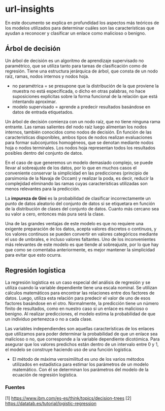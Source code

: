 # url-insights
En este documento se explica en profundidad los aspectos más teóricos de los modelos utilizados para determinar cuáles son las características que ayudan a reconocer y clasificar un enlace como malicioso o benigno.

## Árbol de decisión

Un árbol de decisión es un algoritmo de aprendizaje supervisado no paramétrico, que se utiliza tanto para tareas de clasificación como de regresión. Tiene una estructura jerárquica de árbol, que consta de un nodo raíz, ramas, nodos internos y nodos hoja.

- no paramétrica = se presupone que la distribución de la que proviene la muestra no está especificada, o dicho en otras palabras, no hace suposiciones explícitas sobre la forma funcional de la relación que está intentando aproximar.
- modelo supervisado = aprende a predecir resultados basándose en datos de entrada etiquetados.

Un árbol de decisión comienza con un nodo raíz, que no tiene ninguna rama entrante. Las ramas salientes del nodo raíz luego alimentan los nodos internos, también conocidos como nodos de decisión. En función de las características disponibles, ambos tipos de nodos realizan evaluaciones para formar subconjuntos homogéneos, que se denotan mediante nodos hoja o nodos terminales. Los nodos hoja representan todos los resultados posibles dentro del conjunto de datos.

En el caso de que generemos un modelo demasiado complejo, se puede llevar al sobreajuste de los datos, por lo que en muchos casos el conveniente conservar la simplicidad en las predicciones (principio de parsimonia de la Navaja de Occam) y realizar la poda, es decir, reducir la complejidad eliminando las ramas cuyas características utilizadas son menos relevantes para la predicción.

La **impureza de Gini** es la probabilidad de clasificar incorrectamente un punto de datos aleatorio del conjunto de datos si se etiquetara en función de la distribución de clases del conjunto de datos. Cuanto más cercano sea su valor a cero, entonces más pura será la clase.

Una de las grandes ventajas de este modelo es que no requiere una exigente preparación de los datos, acepta valores discretos o continuos, y los valores continuos se pueden convertir en valores categóricos mediante el uso de umbrales, e incluso valores faltantes. Uno de los inconvenientes más relevantes de este modelo es que tiende al sobreajuste, por lo que hay que como se comentaba anteriormente, es mejor mantener la simplicidad para evitar que esto ocurra.

## Regresión logística

La regresión logística es un caso especial del análisis de regresión y se utiliza cuando la variable dependiente tiene una escala nominal. Se utilizan cálculos matemáticos para encontrar las relaciones entre dos factores de datos. Luego, utiliza esta relación para predecir el valor de uno de esos factores basándose en el otro. Normalmente, la predicción tiene un número finito de resultados, como en nuestro caso si un enlace es malicioso o benigno. Al realizar predicciones, el modelo estima la probabilidad de que un individuo pertenezca o no a cada clase.

Las variables independiendes son aquellas características de los enlaces que utilizamos para poder determinar la probabilidad de que un enlace sea malicioso o no, que corresponde a la variable dependiente dicotómica. Para asegurar que los valores predichos están dentro de un intervalo entre 0 y 1, el modelo se construye haciendo uso de una función logística.
- El método de máxima verosimilitud es uno de los varios métodos utilizados en estadística para estimar los parámetros de un modelo matemático. Con él se determinan los parámetros del modelo de la ecuación de regresión logística.

### Fuentes
[1] https://www.ibm.com/es-es/think/topics/decision-trees
[2] https://datatab.es/tutorial/logistic-regression
